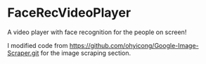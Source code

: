 # FaceRecVideoPlayer
A video player with face recognition for the people on screen!

I modified code from https://github.com/ohyicong/Google-Image-Scraper.git for the image scraping section.
